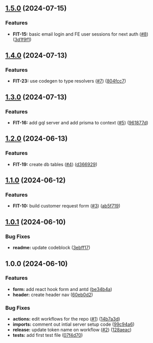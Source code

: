 ## [1.5.0](https://github.com/hatch9191/fit-check/compare/v1.4.0...v1.5.0) (2024-07-15)


### Features

* **FIT-15:** basic email login and FE user sessions for next auth ([#8](https://github.com/hatch9191/fit-check/issues/8)) ([3d1f9f1](https://github.com/hatch9191/fit-check/commit/3d1f9f1a062e39437633e3abce384bead4e9f4c8))

## [1.4.0](https://github.com/hatch9191/fit-check/compare/v1.3.0...v1.4.0) (2024-07-13)


### Features

* **FIT-23:** use codegen to type resolvers ([#7](https://github.com/hatch9191/fit-check/issues/7)) ([804fcc7](https://github.com/hatch9191/fit-check/commit/804fcc754b5a9976cf6f625848d0661b361b0528))

## [1.3.0](https://github.com/hatch9191/fit-check/compare/v1.2.0...v1.3.0) (2024-07-13)


### Features

* **FIT-16:** add gql server and add prisma to context ([#5](https://github.com/hatch9191/fit-check/issues/5)) ([961877d](https://github.com/hatch9191/fit-check/commit/961877d14b6bf7e46f209278d942186f45c30a86))

## [1.2.0](https://github.com/hatch9191/fit-check/compare/v1.1.0...v1.2.0) (2024-06-13)


### Features

* **FIT-19:** create db tables ([#4](https://github.com/hatch9191/fit-check/issues/4)) ([d366929](https://github.com/hatch9191/fit-check/commit/d3669290dff63157e70a1bbb289f03cac5ad02eb))

## [1.1.0](https://github.com/hatch9191/fit-check/compare/v1.0.1...v1.1.0) (2024-06-12)


### Features

* **FIT-10:** build customer request form ([#3](https://github.com/hatch9191/fit-check/issues/3)) ([ab5f719](https://github.com/hatch9191/fit-check/commit/ab5f719419942d790b4bf681a138f7e6002a7ff1))

## [1.0.1](https://github.com/hatch9191/fit-check/compare/v1.0.0...v1.0.1) (2024-06-10)


### Bug Fixes

* **readme:** update codeblock ([3ebff17](https://github.com/hatch9191/fit-check/commit/3ebff17fbc2729c1b272a0f076862f412659b540))

## 1.0.0 (2024-06-10)


### Features

* **form:** add react hook form and antd ([be34b4a](https://github.com/hatch9191/fit-check/commit/be34b4a96da1f8d05b9a17e44b8964b579e6bdb7))
* **header:** create header nav ([60eb0d2](https://github.com/hatch9191/fit-check/commit/60eb0d2aa5625e536963fec97d9c6696111167db))


### Bug Fixes

* **actions:** edit workflows for the repo ([#1](https://github.com/hatch9191/fit-check/issues/1)) ([14b7a3d](https://github.com/hatch9191/fit-check/commit/14b7a3d50c1c9b65da94c63dea5607702e32f2a4))
* **imports:** comment out intial server setup code ([99c94a6](https://github.com/hatch9191/fit-check/commit/99c94a6ba333e7a0bec2d9bd4b4193fb5629cec6))
* **release:** update token name on workflow ([#2](https://github.com/hatch9191/fit-check/issues/2)) ([128aeac](https://github.com/hatch9191/fit-check/commit/128aeace826e25540c25c7131125266d7d54d8be))
* **tests:** add first test file ([07f4d70](https://github.com/hatch9191/fit-check/commit/07f4d7088526746e247201f61a769e7c498ab85c))
